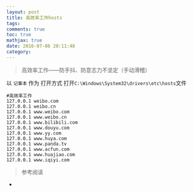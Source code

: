 ```yaml
---
layout: post
title: 高效率工作hosts
tags:
comments: true
toc: true
mathjax: true
date: 2016-07-06 20:11:48
category:
---
```


<!-- HTML -->
<blockquote class="blockquote-center">高效率工作——防手抖、防意志力不坚定（手动滑稽）</blockquote>



<!--more-->

以 `记事本` 作为 打开方式 打开`C:\Windows\System32\drivers\etc\hosts`文件


	#高效率工作
	127.0.0.1 weibo.com
	127.0.0.1 weibo.cn
	127.0.0.1 www.weibo.com
	127.0.0.1 www.weibo.cn
	127.0.0.1 www.bilibili.com
	127.0.0.1 www.douyu.com
	127.0.0.1 www.yy.com
	127.0.0.1 www.huya.com
	127.0.0.1 www.panda.tv
	127.0.0.1 www.acfun.com
	127.0.0.1 www.huajiao.com
	127.0.0.1 www.iqiyi.com






> 参考阅读
- []()